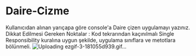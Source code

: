 # Daire-Cizme
Kullanıcıdan alınan yarıçapa göre console'a Daire çizen uygulamayı yazınız.  Dikkat Edilmesi Gereken Noktalar :  Kod tekrarından kaçınılmalı Single Responsibility kuralına uygun şekilde, uygulama sınıflara ve metotlara bölünmeli.
![Uploading ezgif-3-181055d939.gif…]()
